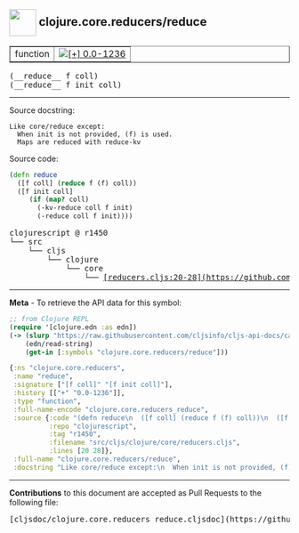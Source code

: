 ## <img width="48px" valign="middle" src="http://i.imgur.com/Hi20huC.png"> clojure.core.reducers/reduce

 <table border="1">
<tr>

<td>function</td>
<td><a href="https://github.com/cljsinfo/cljs-api-docs/tree/0.0-1236"><img valign="middle" alt="[+] 0.0-1236" src="https://img.shields.io/badge/+-0.0--1236-lightgrey.svg"></a> </td>
</tr>
</table>

 <samp>
(__reduce__ f coll)<br>
</samp>
 <samp>
(__reduce__ f init coll)<br>
</samp>

---




Source docstring:

```
Like core/reduce except:
  When init is not provided, (f) is used.
  Maps are reduced with reduce-kv
```

Source code:

```clj
(defn reduce
  ([f coll] (reduce f (f) coll))
  ([f init coll]
     (if (map? coll)
       (-kv-reduce coll f init)
       (-reduce coll f init))))
```

 <pre>
clojurescript @ r1450
└── src
    └── cljs
        └── clojure
            └── core
                └── <ins>[reducers.cljs:20-28](https://github.com/clojure/clojurescript/blob/r1450/src/cljs/clojure/core/reducers.cljs#L20-L28)</ins>
</pre>


---

__Meta__ - To retrieve the API data for this symbol:

```clj
;; from Clojure REPL
(require '[clojure.edn :as edn])
(-> (slurp "https://raw.githubusercontent.com/cljsinfo/cljs-api-docs/catalog/cljs-api.edn")
    (edn/read-string)
    (get-in [:symbols "clojure.core.reducers/reduce"]))
```

```clj
{:ns "clojure.core.reducers",
 :name "reduce",
 :signature ["[f coll]" "[f init coll]"],
 :history [["+" "0.0-1236"]],
 :type "function",
 :full-name-encode "clojure.core.reducers_reduce",
 :source {:code "(defn reduce\n  ([f coll] (reduce f (f) coll))\n  ([f init coll]\n     (if (map? coll)\n       (-kv-reduce coll f init)\n       (-reduce coll f init))))",
          :repo "clojurescript",
          :tag "r1450",
          :filename "src/cljs/clojure/core/reducers.cljs",
          :lines [20 28]},
 :full-name "clojure.core.reducers/reduce",
 :docstring "Like core/reduce except:\n  When init is not provided, (f) is used.\n  Maps are reduced with reduce-kv"}

```

---

__Contributions__ to this document are accepted as Pull Requests to the following file:

 <pre>
[cljsdoc/clojure.core.reducers_reduce.cljsdoc](https://github.com/cljsinfo/cljs-api-docs/blob/master/cljsdoc/clojure.core.reducers_reduce.cljsdoc)
</pre>

